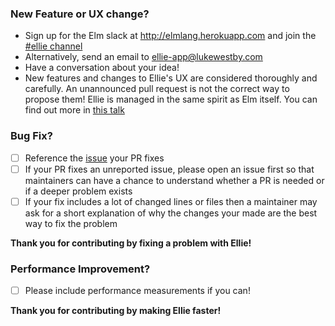 ### New Feature or UX change?

- Sign up for the Elm slack at http://elmlang.herokuapp.com and join the [#ellie channel](https://elmlang.slack.com/#ellie)
- Alternatively, send an email to ellie-app@lukewestby.com
- Have a conversation about your idea!
- New features and changes to Ellie's UX are considered thoroughly and carefully. An unannounced pull request is not the correct way to propose them! Ellie is managed in the same spirit as Elm itself. You can find out more in [this talk](https://www.youtube.com/watch?v=DSjbTC-hvqQ)


### Bug Fix?

- [ ] Reference the [issue](https://github.com/lukewestby/ellie/issues) your PR fixes
- [ ] If your PR fixes an unreported issue, please open an issue first so that maintainers can have a chance to understand whether a PR is needed or if a deeper problem exists
- [ ] If your fix includes a lot of changed lines or files then a maintainer may ask for a short explanation of why the changes your made are the best way to fix the problem

**Thank you for contributing by fixing a problem with Ellie!**


### Performance Improvement?

 - [ ] Please include performance measurements if you can!

**Thank you for contributing by making Ellie faster!**
